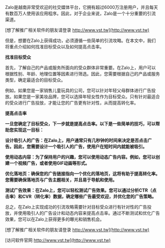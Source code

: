 Zalo是越南非常受欢迎的社交媒体平台，它拥有超过6000万注册用户，并且每天有数百万人使用该应用程序。因此，对于企业来说，Zalo是一个十分重要的引流渠道。

[想了解推广相关软件的朋友请登录 http://www.vst.tw](http://www.vst.tw)

但是，想要在Zalo上获得成功，必须遵循一些简单的引流攻略。在本文中，我们将重点介绍如何找准目标受众以及如何提高点击率。

**找准目标受众**

首先，了解自己的产品或服务所面向的受众群体非常重要。在Zalo上，用户可以根据性别、年龄、地理位置等因素进行筛选。因此，您需要根据自己的产品或服务类型，确定最适合的目标受众。

例如，如果您是一家销售儿童玩具的公司，您可以针对年轻父母群体进行广告投放。如果您是一家美妆品牌，您可以选择年轻女性作为目标受众。只有针对最适合的受众进行广告投放，才能让您的广告更有针对性，从而提高转化率。

**提高点击率**

**一旦您确定了目标受众，下一步就是提高点击率。以下是一些简单的技巧，可以帮助您实现这一目标：**

**设计吸引人的广告：在Zalo上，用户通常只有几秒钟的时间来决定是否点击广告。因此，您需要设计一个吸引人的广告，使用户在短时间内就能被吸引。**

**使用动态内容：为了保持用户的兴趣，您可以使用动态广告内容。例如，您可以创建一个视频广告，或者使用GIF动画等形式。**

**优化落地页：确保您的广告链接指向一个优化的落地页，这将有助于提高转化率。您需要确保落地页与广告主题相关，并且易于导航和使用。**

**测试广告效果：在Zalo上，您可以轻松测试广告效果。您可以通过分析CTR（点击率）和CVR（转化率）数据，确定哪些广告最受欢迎，并优化您的广告策略。**

总之，在Zalo上实现成功的引流攻略需要针对目标受众进行有针对性的广告投放，并使用吸引人的广告设计和动态内容来提高点击率。通过不断测试和优化广告效果，您可以在Zalo上获得更多的曝光和销售机会。

[想了解推广相关软件的朋友请登录 http://www.vst.tw](http://www.vst.tw)


[访问软件官网 http://www.vst.tw](http://www.vst.tw)
